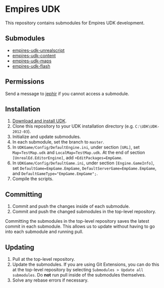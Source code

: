 # Empires UDK

This repository contains submodules for Empires UDK development.

## Submodules

* [empires-udk-unrealscript](https://bitbucket.org/jephir/empires-udk-unrealscript)
* [empires-udk-content](https://bitbucket.org/jephir/empires-udk-content)
* [empires-udk-maps](https://bitbucket.org/jephir/empires-udk-maps)
* [empires-udk-flash](https://bitbucket.org/jephir/empires-udk-flash)

## Permissions

Send a message to [jephir](https://bitbucket.org/account/notifications/send/?receiver=jephir) if you cannot access a submodule.

## Installation

1. [Download and install UDK](http://udk.com/download).
2. Clone this repository to your UDK installation directory (e.g. `C:\UDK\UDK-2012-03`).
3. Initialize and update submodules.
4. In each submodule, set the branch to `master`.
5. In `UDKGame/Config/DefaultEngine.ini`, under section `[URL]`, set `Map=TestMap.udk` and `LocalMap=TestMap.udk`. At the end of section `[UnrealEd.EditorEngine]`, add `+EditPackages=EmpGame`. 
7. In `UDKGame/Config/DefaultGame.ini`, under section `[Engine.GameInfo]`, set `DefaultGame=EmpGame.EmpGame`, `DefaultServerGame=EmpGame.EmpGame`, and `DefaultGameType="EmpGame.EmpGame";`.
8. Compile the scripts.

## Committing

1. Commit and push the changes inside of each submodule.
2. Commit and push the changed submodules in the top-level repository.

Committing the submodules in the top-level repository saves the latest commit in each submodule. This allows us to update without having to go into each submodule and running pull.

## Updating

1. Pull at the top-level repository.
2. Update the submodules. If you are using Git Extensions, you can do this at the top-level repository by selecting `Submodules > Update all submodules`. Do **not** run pull inside of the submodules themselves.
3. Solve any rebase errors if necessary.